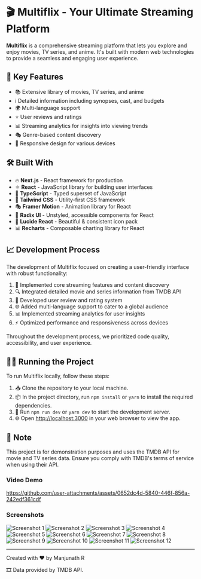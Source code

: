 
# 🎬 Multiflix - Your Ultimate Streaming Platform

**Multiflix** is a comprehensive streaming platform that lets you explore and enjoy movies, TV series, and anime. It's built with modern web technologies to provide a seamless and engaging user experience.

## 🚀 Key Features

* 📚 Extensive library of movies, TV series, and anime
* ℹ️ Detailed information including synopses, cast, and budgets
* 🌍 Multi-language support
* ⭐ User reviews and ratings
* 📊 Streaming analytics for insights into viewing trends
* 🎭 Genre-based content discovery
* 📱 Responsive design for various devices

## 🛠️ Built With

* 🔥 **Next.js** - React framework for production
* ⚛️ **React** - JavaScript library for building user interfaces
* 🦾 **TypeScript** - Typed superset of JavaScript
* 🎨 **Tailwind CSS** - Utility-first CSS framework
* 🎭 **Framer Motion** - Animation library for React
* 🧩 **Radix UI** - Unstyled, accessible components for React
* 🎨 **Lucide React** - Beautiful & consistent icon pack
* 📊 **Recharts** - Composable charting library for React

## 📈 Development Process

The development of Multiflix focused on creating a user-friendly interface with robust functionality:

1. 🎥 Implemented core streaming features and content discovery
2. 🔍 Integrated detailed movie and series information from TMDB API
3. 💬 Developed user review and rating system
4. 🌐 Added multi-language support to cater to a global audience
5. 📊 Implemented streaming analytics for user insights
6. ⚡ Optimized performance and responsiveness across devices

Throughout the development process, we prioritized code quality, accessibility, and user experience.

## 🏃‍♂️ Running the Project

To run Multiflix locally, follow these steps:

1. 📥 Clone the repository to your local machine.
2. 📦 In the project directory, run `npm install` or `yarn` to install the required dependencies.
3. 🚀 Run `npm run dev` or `yarn dev` to start the development server.
4. 🌐 Open [http://localhost:3000](http://localhost:3000) in your web browser to view the app.

## 📝 Note

This project is for demonstration purposes and uses the TMDB API for movie and TV series data. Ensure you comply with TMDB's terms of service when using their API.

### Video Demo

https://github.com/user-attachments/assets/0652dc4d-5840-446f-856a-242edf361cdf

### Screenshots

![Screenshot 1](https://github.com/user-attachments/assets/4640f79b-f93f-4857-8108-c0f8c1fe4678)
![Screenshot 2](https://github.com/user-attachments/assets/d05b377c-db91-408e-b2f1-5c873fe5b1bd)
![Screenshot 3](https://github.com/user-attachments/assets/ba4163a1-be90-4ece-8c5f-912f8708eb07)
![Screenshot 4](https://github.com/user-attachments/assets/1cf4cbeb-f28c-4af7-9788-8dfb9b4a3193)
![Screenshot 5](https://github.com/user-attachments/assets/993b2012-47c4-4e73-9ade-b30cde67e7a1)
![Screenshot 6](https://github.com/user-attachments/assets/4a8145b4-049d-4d7d-8b1c-1ee198b2974e)
![Screenshot 7](https://github.com/user-attachments/assets/e0d0d75f-9fe5-4839-887d-141a6acf7896)
![Screenshot 8](https://github.com/user-attachments/assets/7c9c602e-b858-4baf-907a-b63e862e4843)
![Screenshot 9](https://github.com/user-attachments/assets/71cb5cdc-c55b-4039-a1bc-284ee47f460a)
![Screenshot 10](https://github.com/user-attachments/assets/eb7525b3-0a23-4b36-84e3-288596eab664)
![Screenshot 11](https://github.com/user-attachments/assets/5e8c5e8b-1938-4e44-b3c7-e6beb73ab1fe)
![Screenshot 12](https://github.com/user-attachments/assets/42d45852-136d-4a06-bb50-e47c73311738)

---

Created with ❤️ by Manjunath R

🎞️ Data provided by TMDB API.
